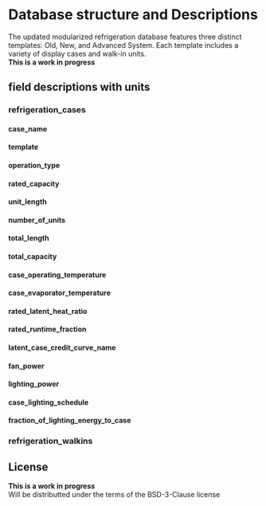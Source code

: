 # Database structure and Descriptions
The updated modularized refrigeration database features three distinct templates: Old, New, and Advanced System. Each template includes a variety of display cases and walk-in units.  
**This is a work in progress** 
## **field descriptions with units**

### refrigeration_cases
#### case_name

#### template

#### operation_type

#### rated_capacity

#### unit_length

#### number_of_units
#### total_length
#### total_capacity
#### case_operating_temperature

#### case_evaporator_temperature

#### rated_latent_heat_ratio

#### rated_runtime_fraction

#### latent_case_credit_curve_name

#### fan_power

#### lighting_power

#### case_lighting_schedule

#### fraction_of_lighting_energy_to_case

#### 

### refrigeration_walkins

 

## **License**
**This is a work in progress**  
Will be distributted under the terms of the BSD-3-Clause license
